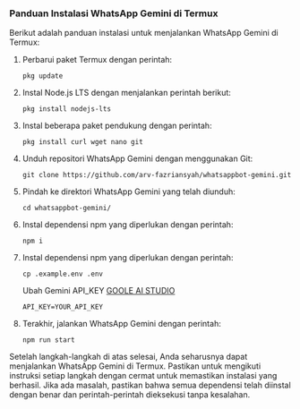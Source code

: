 ### Panduan Instalasi WhatsApp Gemini di Termux

Berikut adalah panduan instalasi untuk menjalankan WhatsApp Gemini di Termux:

1. Perbarui paket Termux dengan perintah:
   ```
   pkg update
   ```

2. Instal Node.js LTS dengan menjalankan perintah berikut:
   ```
   pkg install nodejs-lts
   ```

3. Instal beberapa paket pendukung dengan perintah:
   ```
   pkg install curl wget nano git
   ```

4. Unduh repositori WhatsApp Gemini dengan menggunakan Git:
   ```
   git clone https://github.com/arv-fazriansyah/whatsappbot-gemini.git
   ```

5. Pindah ke direktori WhatsApp Gemini yang telah diunduh:
   ```
   cd whatsappbot-gemini/
   ```

6. Instal dependensi npm yang diperlukan dengan perintah:
   ```
   npm i
   ```

6. Instal dependensi npm yang diperlukan dengan perintah:
   ```
   cp .example.env .env
   ```
   Ubah Gemini API_KEY [GOOLE AI STUDIO](https://aistudio.google.com/app/apikey)
   ```
   API_KEY=YOUR_API_KEY
   ```
   
7. Terakhir, jalankan WhatsApp Gemini dengan perintah:
   ```
   npm run start
   ```

Setelah langkah-langkah di atas selesai, Anda seharusnya dapat menjalankan WhatsApp Gemini di Termux. Pastikan untuk mengikuti instruksi setiap langkah dengan cermat untuk memastikan instalasi yang berhasil. Jika ada masalah, pastikan bahwa semua dependensi telah diinstal dengan benar dan perintah-perintah dieksekusi tanpa kesalahan.
